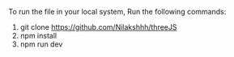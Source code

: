 To run the file in your local system, Run the following commands:
1) git clone https://github.com/Nilakshhh/threeJS
2) npm install
3) npm run dev
